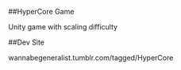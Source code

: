 ##HyperCore Game

Unity game with scaling difficulty

##Dev Site

wannabegeneralist.tumblr.com/tagged/HyperCore
